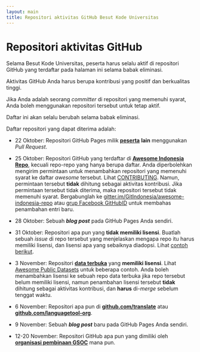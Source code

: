 ```yaml
---
layout: main
title: Repositori aktivitas GitHub Besut Kode Universitas
---
```


# Repositori aktivitas GitHub

Selama Besut Kode Universitas, peserta harus selalu aktif di repositori
GitHub yang terdaftar pada halaman ini selama babak eliminasi.

Aktivitas GitHub Anda harus berupa kontribusi yang positif dan berkualitas tinggi.

Jika Anda adalah seorang *committer* di repositori yang memenuhi syarat, Anda boleh menggunakan repositori tersebut untuk tetap aktif.

Daftar ini akan selalu berubah selama babak eliminasi.

Daftar repositori yang dapat diterima adalah:

-  22 Oktober: Repositori GitHub Pages milik
   [**peserta**](https://besutkode.github.io/peserta-universitas.html)
   **lain** menggunakan *Pull Request*.

-  25 Oktober: Repositori GitHub yang terdaftar di
   [**Awesome Indonesia Repo**](https://github.com/GitIndonesia/awesome-indonesia-repo), kecuali repo-repo yang hanya berupa daftar.
   Anda diperbolehkan mengirim permintaan untuk menambahkan repositori yang memenuhi syarat ke daftar *awesome* tersebut.
   Lihat [CONTRIBUTING](https://github.com/GitIndonesia/awesome-indonesia-repo/blob/master/CONTRIBUTING.md). Namun, permintaan tersebut **tidak** dihitung sebagai aktivitas kontribusi.  Jika permintaan tersebut tidak diterima, maka repositori tersebut tidak memenuhi syarat.  Bergabunglah ke
   [gitter.im/GitIndonesia/awesome-indonesia-repo](https://gitter.im/GitIndonesia/awesome-indonesia-repo)
   atau [grup Facebook GitHubID](https://www.facebook.com/groups/GitHubID/) untuk membahas penambahan entri baru.

-  28 Oktober: Sebuah ***blog post*** pada GitHub Pages Anda sendiri.

-  31 Oktober: Repositori apa pun yang **tidak memiliki lisensi**. Buatlah sebuah *issue* di repo tersebut yang menjelaskan mengapa repo itu harus memiliki lisensi, dan lisensi apa yang sebaiknya diadopsi. Lihat [contoh berikut](https://github.com/endymuhardin/buku-git/issues/5).

-  3 November: Repositori [**data terbuka**](https://id.wikipedia.org/wiki/Data_terbuka) yang **memiliki lisensi**. Lihat 
[Awesome Public Datasets](http://awesomelists.top/#/repos/caesar0301/awesome-public-datasets) untuk beberapa contoh. Anda boleh menambahkan lisensi ke sebuah repo data terbuka jika repo tersebut belum memiliki lisensi, namun penambahan lisensi tersebut **tidak** dihitung sebagai aktivitas kontribusi, dan **harus** di-*merge* sebelum tenggat waktu.

-  6 November: Repositori apa pun di [**github.com/translate**](https://github.com/translate) atau [**github.com/languagetool-org**](https://github.com/languagetool-org).

-  9 November: Sebuah ***blog post*** baru pada GitHub Pages Anda sendiri.

-  12-20 November: Repositori GitHub apa pun yang dimiliki oleh [**organisasi pembinaan GSOC**](https://summerofcode.withgoogle.com/organizations/) mana pun.
